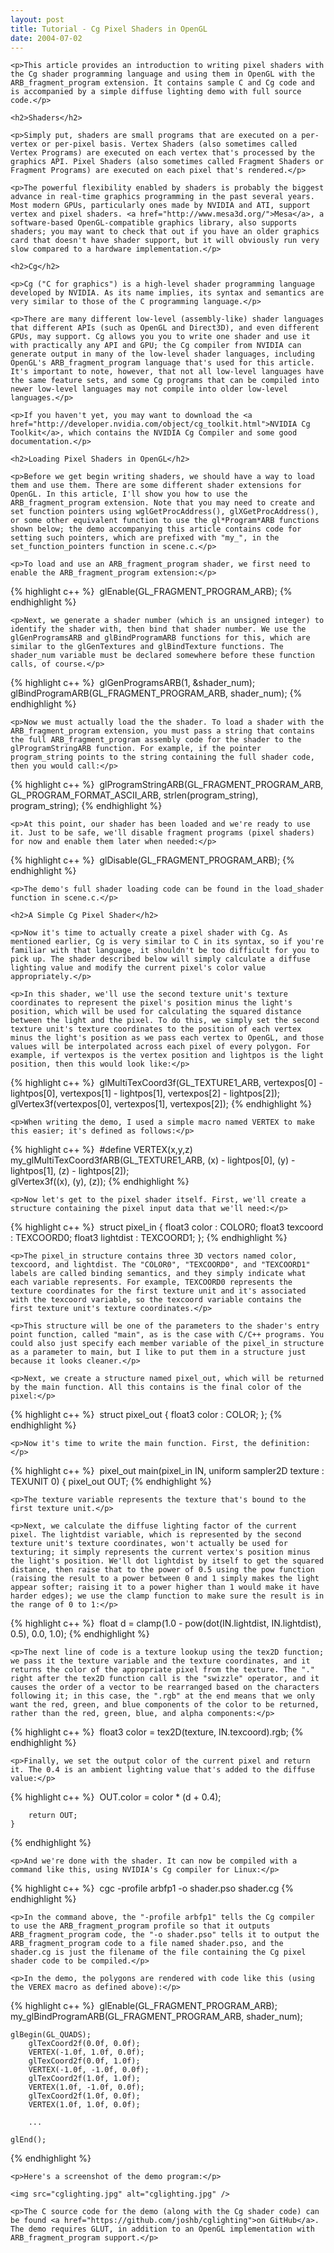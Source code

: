 ```yaml
---
layout: post
title: Tutorial - Cg Pixel Shaders in OpenGL
date: 2004-07-02
---
```


    <p>This article provides an introduction to writing pixel shaders with the Cg shader programming language and using them in OpenGL with the ARB_fragment_program extension. It contains sample C and Cg code and is accompanied by a simple diffuse lighting demo with full source code.</p>

    <h2>Shaders</h2>

    <p>Simply put, shaders are small programs that are executed on a per-vertex or per-pixel basis. Vertex Shaders (also sometimes called Vertex Programs) are executed on each vertex that's processed by the graphics API. Pixel Shaders (also sometimes called Fragment Shaders or Fragment Programs) are executed on each pixel that's rendered.</p>

    <p>The powerful flexibility enabled by shaders is probably the biggest advance in real-time graphics programming in the past several years. Most modern GPUs, particularly ones made by NVIDIA and ATI, support vertex and pixel shaders. <a href="http://www.mesa3d.org/">Mesa</a>, a software-based OpenGL-compatible graphics library, also supports shaders; you may want to check that out if you have an older graphics card that doesn't have shader support, but it will obviously run very slow compared to a hardware implementation.</p>

    <h2>Cg</h2>

    <p>Cg ("C for graphics") is a high-level shader programming language developed by NVIDIA. As its name implies, its syntax and semantics are very similar to those of the C programming language.</p>

    <p>There are many different low-level (assembly-like) shader languages that different APIs (such as OpenGL and Direct3D), and even different GPUs, may support. Cg allows you you to write one shader and use it with practically any API and GPU; the Cg compiler from NVIDIA can generate output in many of the low-level shader languages, including OpenGL's ARB_fragment_program language that's used for this article. It's important to note, however, that not all low-level languages have the same feature sets, and some Cg programs that can be compiled into newer low-level languages may not compile into older low-level languages.</p>

    <p>If you haven't yet, you may want to download the <a href="http://developer.nvidia.com/object/cg_toolkit.html">NVIDIA Cg Toolkit</a>, which contains the NVIDIA Cg Compiler and some good documentation.</p>

    <h2>Loading Pixel Shaders in OpenGL</h2>

    <p>Before we get begin writing shaders, we should have a way to load them and use them. There are some different shader extensions for OpenGL. In this article, I'll show you how to use the ARB_fragment_program extension. Note that you may need to create and set function pointers using wglGetProcAddress(), glXGetProcAddress(), or some other equivalent function to use the gl*Program*ARB functions shown below; the demo accompanying this article contains code for setting such pointers, which are prefixed with "my_", in the set_function_pointers function in scene.c.</p>

    <p>To load and use an ARB_fragment_program shader, we first need to enable the ARB_fragment_program extension:</p>

{% highlight c++ %}
​    glEnable(GL_FRAGMENT_PROGRAM_ARB);
{% endhighlight %}

    <p>Next, we generate a shader number (which is an unsigned integer) to identify the shader with, then bind that shader number. We use the glGenProgramsARB and glBindProgramARB functions for this, which are similar to the glGenTextures and glBindTexture functions. The shader_num variable must be declared somewhere before these function calls, of course.</p>

{% highlight c++ %}
​    glGenProgramsARB(1, &shader_num);
    glBindProgramARB(GL_FRAGMENT_PROGRAM_ARB, shader_num);
{% endhighlight %}

    <p>Now we must actually load the the shader. To load a shader with the ARB_fragment_program extension, you must pass a string that contains the full ARB_fragment_program assembly code for the shader to the glProgramStringARB function. For example, if the pointer program_string points to the string containing the full shader code, then you would call:</p>

{% highlight c++ %}
​    glProgramStringARB(GL_FRAGMENT_PROGRAM_ARB, GL_PROGRAM_FORMAT_ASCII_ARB, strlen(program_string), program_string);
{% endhighlight %}

    <p>At this point, our shader has been loaded and we're ready to use it. Just to be safe, we'll disable fragment programs (pixel shaders) for now and enable them later when needed:</p>

{% highlight c++ %}
​    glDisable(GL_FRAGMENT_PROGRAM_ARB);
{% endhighlight %}

    <p>The demo's full shader loading code can be found in the load_shader function in scene.c.</p>

    <h2>A Simple Cg Pixel Shader</h2>

    <p>Now it's time to actually create a pixel shader with Cg. As mentioned earlier, Cg is very similar to C in its syntax, so if you're familiar with that language, it shouldn't be too difficult for you to pick up. The shader described below will simply calculate a diffuse lighting value and modify the current pixel's color value appropriately.</p>

    <p>In this shader, we'll use the second texture unit's texture coordinates to represent the pixel's position minus the light's position, which will be used for calculating the squared distance between the light and the pixel. To do this, we simply set the second texture unit's texture coordinates to the position of each vertex minus the light's position as we pass each vertex to OpenGL, and those values will be interpolated across each pixel of every polygon. For example, if vertexpos is the vertex position and lightpos is the light position, then this would look like:</p>

{% highlight c++ %}
​    glMultiTexCoord3f(GL_TEXTURE1_ARB, vertexpos[0] - lightpos[0], vertexpos[1] - lightpos[1], vertexpos[2] - lightpos[2]);
    glVertex3f(vertexpos[0], vertexpos[1], vertexpos[2]);
{% endhighlight %}

    <p>When writing the demo, I used a simple macro named VERTEX to make this easier; it's defined as follows:</p>

{% highlight c++ %}
​    #define VERTEX(x,y,z) \
        my_glMultiTexCoord3fARB(GL_TEXTURE1_ARB, (x) - lightpos[0], (y) - lightpos[1], (z) - lightpos[2]); \
        glVertex3f((x), (y), (z));
{% endhighlight %}

    <p>Now let's get to the pixel shader itself. First, we'll create a structure containing the pixel input data that we'll need:</p>

{% highlight c++ %}
​    struct pixel_in {
        float3 color : COLOR0;
        float3 texcoord : TEXCOORD0;
        float3 lightdist : TEXCOORD1;
    };
{% endhighlight %}

    <p>The pixel_in structure contains three 3D vectors named color, texcoord, and lightdist. The "COLOR0", "TEXCOORD0", and "TEXCOORD1" labels are called binding semantics, and they simply indicate what each variable represents. For example, TEXCOORD0 represents the texture coordinates for the first texture unit and it's associated with the texcoord variable, so the texcoord variable contains the first texture unit's texture coordinates.</p>

    <p>This structure will be one of the parameters to the shader's entry point function, called "main", as is the case with C/C++ programs. You could also just specify each member variable of the pixel_in structure as a parameter to main, but I like to put them in a structure just because it looks cleaner.</p>

    <p>Next, we create a structure named pixel_out, which will be returned by the main function. All this contains is the final color of the pixel:</p>

{% highlight c++ %}
​    struct pixel_out {
        float3 color : COLOR;
    };
{% endhighlight %}

    <p>Now it's time to write the main function. First, the definition:</p>

{% highlight c++ %}
​    pixel_out
    main(pixel_in IN, uniform sampler2D texture : TEXUNIT 0)
    {
        pixel_out OUT;
{% endhighlight %}

    <p>The texture variable represents the texture that's bound to the first texture unit.</p>

    <p>Next, we calculate the diffuse lighting factor of the current pixel. The lightdist variable, which is represented by the second texture unit's texture coordinates, won't actually be used for texturing; it simply represents the current vertex's position minus the light's position. We'll dot lightdist by itself to get the squared distance, then raise that to the power of 0.5 using the pow function (raising the result to a power between 0 and 1 simply makes the light appear softer; raising it to a power higher than 1 would make it have harder edges); we use the clamp function to make sure the result is in the range of 0 to 1:</p>

{% highlight c++ %}
​        float d = clamp(1.0 - pow(dot(IN.lightdist, IN.lightdist), 0.5), 0.0, 1.0);
{% endhighlight %}

    <p>The next line of code is a texture lookup using the tex2D function; we pass it the texture variable and the texture coordinates, and it returns the color of the appropriate pixel from the texture. The "." right after the tex2D function call is the "swizzle" operator, and it causes the order of a vector to be rearranged based on the characters following it; in this case, the ".rgb" at the end means that we only want the red, green, and blue components of the color to be returned, rather than the red, green, blue, and alpha components:</p>

{% highlight c++ %}
​        float3 color = tex2D(texture, IN.texcoord).rgb;
{% endhighlight %}

    <p>Finally, we set the output color of the current pixel and return it. The 0.4 is an ambient lighting value that's added to the diffuse value:</p>

{% highlight c++ %}
​        OUT.color = color * (d + 0.4);

        return OUT;
    }
{% endhighlight %}

    <p>And we're done with the shader. It can now be compiled with a command like this, using NVIDIA's Cg compiler for Linux:</p>

{% highlight c++ %}
​    cgc -profile arbfp1 -o shader.pso shader.cg
{% endhighlight %}

    <p>In the command above, the "-profile arbfp1" tells the Cg compiler to use the ARB_fragment_program profile so that it outputs ARB_fragment_program code, the "-o shader.pso" tells it to output the ARB_fragment_program code to a file named shader.pso, and the shader.cg is just the filename of the file containing the Cg pixel shader code to be compiled.</p>

    <p>In the demo, the polygons are rendered with code like this (using the VEREX macro as defined above):</p>

{% highlight c++ %}
​    glEnable(GL_FRAGMENT_PROGRAM_ARB);
    my_glBindProgramARB(GL_FRAGMENT_PROGRAM_ARB, shader_num);

    glBegin(GL_QUADS);
        glTexCoord2f(0.0f, 0.0f);
        VERTEX(-1.0f, 1.0f, 0.0f);
        glTexCoord2f(0.0f, 1.0f);
        VERTEX(-1.0f, -1.0f, 0.0f);
        glTexCoord2f(1.0f, 1.0f);
        VERTEX(1.0f, -1.0f, 0.0f);
        glTexCoord2f(1.0f, 0.0f);
        VERTEX(1.0f, 1.0f, 0.0f);

        ...

    glEnd();
{% endhighlight %}

    <p>Here's a screenshot of the demo program:</p>

    <img src="cglighting.jpg" alt="cglighting.jpg" />

    <p>The C source code for the demo (along with the Cg shader code) can be found <a href="https://github.com/joshb/cglighting">on GitHub</a>. The demo requires GLUT, in addition to an OpenGL implementation with ARB_fragment_program support.</p>
